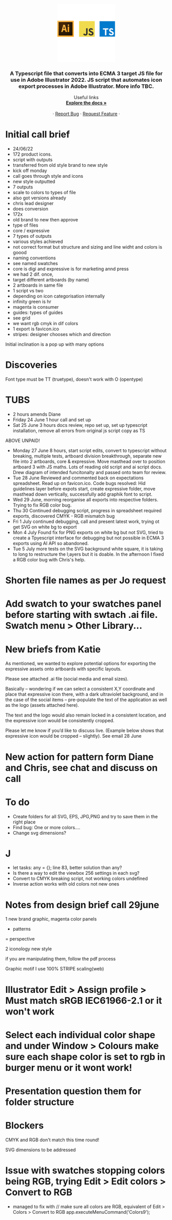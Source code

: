 <div id="top"></div>
<!-- PROJECT LOGO -->
<br />
<div align="center">
  <a href="">
    <img src="imagesInReadme/img.png" alt="Logo" width="180" height="180">
  </a>

<h3 align="center">A Typescript file that converts into ECMA 3 target JS file for use in Adobe Illustrator 2022. JS script that automates icon export processes in Adobe Illustrator. More info TBC.</h3>

  <p align="center">
    Useful links 
    <br />
    <a href="https://github.com/Artchibald/2022_icon_rebrand_scripts"><strong>Explore the docs »</strong></a>
    <br />
    <br />
    ·
    <a href="https://github.com/Artchibald/2022_icon_rebrand_scripts/issues">Report Bug</a>
    ·
    <a href="https://github.com/Artchibald/2022_icon_rebrand_scripts/issues">Request Feature</a>
        ·

  </p>
</div> 

<!--# Ref for email comms

 Subject >>>
WTW_55556_Software Product Icons

cc' >>>
 rrdcreativeldn@willistowerswatson.com

# 2022_icon_rebrand_scripts -->


# Initial call brief

- 24/06/22
- 172 product icons.
- script with outputs
- transferred from old style brand to new style
- kick off monday
- call goes through style and icons
- new style outputted
- 7 outputs
- scale to colors to types of file
- also got versions already
- chris lead designer
- does conversion
- 172x
- old brand to new then approve
- type of files
- core / expressive
- 7 types of outputs
- various styles achieved
- not correct format but structure and sizing and line widht and colors is goood
- naming conventions
- see named swatches
- core is digi and expressive is for marketing annd press
- we had 2 dif. once, 
- target different artboards (by name)
- 2 artboards in same file
- 1 script vs two
- depending on icon categorisation internally
- infinity green is hr
- magenta is consumer
- guides: types of guides
- see grid
- we want rgb cmyk in dif colors
- 1 export is favicon.ico
- stripes: designer chooses which and direction


Initial inclination is a pop up with many options

# Discoveries

Font type must be TT (truetype), doesn't work with O (opentype)

# TUBS

- 2 hours amends Diane
- Friday 24 June 1 hour call and set up
- Sat 25 June 3 hours docs review, repo set up, set up typescript installation, remove all errors from original js script copy as TS

ABOVE UNPAID!

- Monday 27 June 8 hours, start script edits, convert to typescript without breaking, multiple tests, artboard division breakthrough, separate new file into 2 artboards, core & expressive. Move masthead over to position artboard 3 with JS maths. Lots of reading old script and ai script docs. Drew diagram of intended funcitonalty and passed onto team for review.
- Tue 28 June Reviewed and commented back on expectations spreadsheet. Read up on favicon.ico. Code bugs resolved: Hid guidelines layer before expots start, create expressive folder, move masthead down vertically, successfully add graphik font to script.
- Wed 29 June, morning reorganise all exports into respective folders. Trying to fix RGB color bug.
- Thu 30 Continued debugging script, progress in spreadsheet required exports, discovered CMYK - RGB mismatch bug
- Fri 1 July continued debugging, call and present latest work, trying ot get SVG on white bg to export
- Mon 4 July Found fix for PNG exports on white bg but not SVG, tried to create a Tpyescript interface for debugging but not possible in ECMA 3 exports using AI API so abandoned.
- Tue 5 July more tests on the SVG background white square, it is taking to long to restructure the l;ayers but it is doable. In the afternoon I fixed a RGB color bug with Chris's help.



<!-- # No license for graphik font, delete on completion -->

# Shorten file names as per Jo request

# Add swatch to your swatches panel before starting with swtach .ai file. Swatch menu > Other Library...

# New briefs from Katie

As mentioned, we wanted to explore potential options for exporting the expressive assets onto artboards with specific layouts.

Please see attached .ai file (social media and email sizes).

Basically – wondering if we can select a consistent X,Y coordinate and place that expressive icon there, with a dark ultraviolet background, and in the case of the social items – pre-populate the text of the application as well as the logo (assets attached here).

The text and the logo would also remain locked in a consistent location, and the expressive icon would be consistently cropped.

Please let me know if you’d like to discuss live. (Example below shows that expressive icon would be cropped – slightly). See email 28 June

# New action for pattern form Diane and Chris, see chat and discuss on call

# To do

- Create folders for all SVG, EPS, JPG,PNG and try to save them in the right place
- Find bug: One or more colors....
- Change svg dimensions?

# J

- let tasks: any = {}; line 83, better solution than any?
- Is there a way to edit the viewbox 256 settings in each svg?
- Convert to CMYK breaking script, not working colors undefined
- Inverse action works with old colors not new ones

# Notes from design brief call 29june

1 new brand graphic, magenta color panels
+ patterns

= perspective

2 iconology new style

if you are manipulating them, follow the pdf process

Graphic motif I use 100% STRIPE scaling(web)

 # Illustrator Edit > Assign profile > Must match sRGB IEC61966-2.1 or it won't work

 # Select each individual color shape and under Window > Colours make sure each shape color is set to rgb in burger menu or it wont work!

 # Presentation question them for folder structure

 # Blockers

 CMYK and RGB don't match this time round!

 SVG dimensions to be addressed

 # Issue with swatches stopping colors being RGB, trying  Edit > Edit colors > Convert to RGB

 - managed to fix with    // make sure all colors are RGB, equivalent of Edit > Colors > Convert to RGB
   app.executeMenuCommand('Colors9');